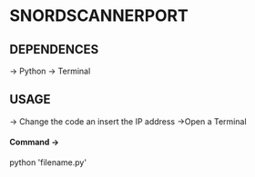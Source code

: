 # SNORDSCANNERPORT
## DEPENDENCES
-> Python
-> Terminal
## USAGE
-> Change the code an insert the IP address
->Open a Terminal
#### Command -> 
python 'filename.py'
